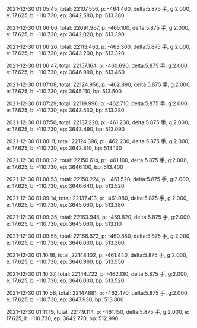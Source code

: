 2021-12-30 01:05:45, total: 22107.556, p: -464.460, delta:5.875 手, g:2.000, e: 17.625, b: -110.730, ep: 3642.580, bp: 513.380

2021-12-30 01:06:06, total: 22091.967, p: -465.100, delta:5.875 手, g:2.000, e: 17.625, b: -110.730, ep: 3642.020, bp: 513.390

2021-12-30 01:06:26, total: 22113.463, p: -463.360, delta:5.875 手, g:2.000, e: 17.625, b: -110.730, ep: 3643.200, bp: 513.320

2021-12-30 01:06:47, total: 22157.164, p: -460.690, delta:5.875 手, g:2.000, e: 17.625, b: -110.730, ep: 3646.990, bp: 513.460

2021-12-30 01:07:08, total: 22124.956, p: -462.890, delta:5.875 手, g:2.000, e: 17.625, b: -110.730, ep: 3645.110, bp: 513.500

2021-12-30 01:07:29, total: 22119.996, p: -462.710, delta:5.875 手, g:2.000, e: 17.625, b: -110.730, ep: 3643.530, bp: 513.280

2021-12-30 01:07:50, total: 22137.220, p: -461.230, delta:5.875 手, g:2.000, e: 17.625, b: -110.730, ep: 3643.490, bp: 513.090

2021-12-30 01:08:11, total: 22124.396, p: -462.230, delta:5.875 手, g:2.000, e: 17.625, b: -110.730, ep: 3642.810, bp: 513.130

2021-12-30 01:08:32, total: 22150.614, p: -461.100, delta:5.875 手, g:2.000, e: 17.625, b: -110.730, ep: 3646.100, bp: 513.400

2021-12-30 01:08:53, total: 22150.224, p: -461.520, delta:5.875 手, g:2.000, e: 17.625, b: -110.730, ep: 3646.640, bp: 513.520

2021-12-30 01:09:14, total: 22137.413, p: -461.980, delta:5.875 手, g:2.000, e: 17.625, b: -110.730, ep: 3645.060, bp: 513.380

2021-12-30 01:09:35, total: 22163.945, p: -459.820, delta:5.875 手, g:2.000, e: 17.625, b: -110.730, ep: 3645.060, bp: 513.110

2021-12-30 01:09:55, total: 22166.673, p: -460.850, delta:5.875 手, g:2.000, e: 17.625, b: -110.730, ep: 3646.030, bp: 513.360

2021-12-30 01:10:16, total: 22148.102, p: -461.440, delta:5.875 手, g:2.000, e: 17.625, b: -110.730, ep: 3646.960, bp: 513.550

2021-12-30 01:10:37, total: 22144.722, p: -462.130, delta:5.875 手, g:2.000, e: 17.625, b: -110.730, ep: 3646.030, bp: 513.520

2021-12-30 01:10:58, total: 22147.881, p: -462.470, delta:5.875 手, g:2.000, e: 17.625, b: -110.730, ep: 3647.930, bp: 513.800

2021-12-30 01:11:19, total: 22149.114, p: -461.150, delta:5.875 手, g:2.000, e: 17.625, b: -110.730, ep: 3642.770, bp: 512.990